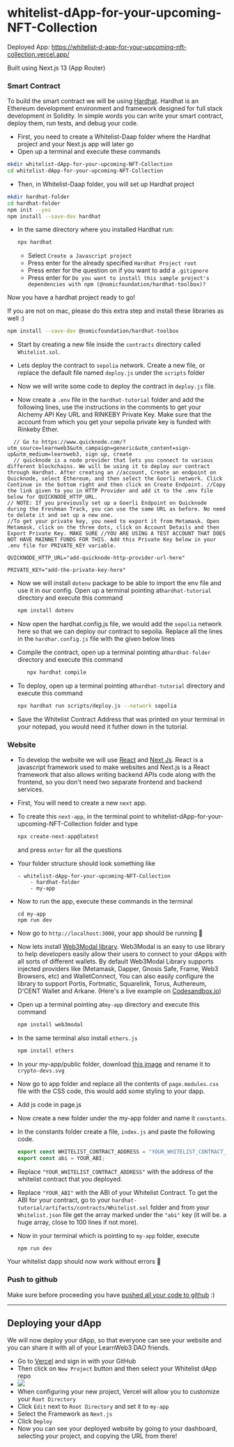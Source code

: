 # whitelist-dApp-for-your-upcoming-NFT-Collection
Deployed App: https://whitelist-d-app-for-your-upcoming-nft-collection.vercel.app/

Built using Next.js 13 (App Router)

### Smart Contract

To build the smart contract we will be using [Hardhat](https://hardhat.org/).
Hardhat is an Ethereum development environment and framework designed for full stack development in Solidity. In simple words you can write your smart contract, deploy them, run tests, and debug your code.



 - First, you need to create a Whitelist-Daap folder where the Hardhat project and your Next.js app will later go
 - Open up a terminal and execute these commands
  ```bash
  mkdir whitelist-dApp-for-your-upcoming-NFT-Collection
  cd whitelist-dApp-for-your-upcoming-NFT-Collection
  ```
 - Then, in Whitelist-Daap folder, you will set up Hardhat project 
  ```bash
  mkdir hardhat-folder
  cd hardhat-folder
  npm init --yes
  npm install --save-dev hardhat
  ```

- In the same directory where you installed Hardhat run:

  ```bash
  npx hardhat
  ```

  - Select `Create a Javascript project`
  - Press enter for the already specified `Hardhat Project root`
  - Press enter for the question on if you want to add a `.gitignore`
  - Press enter for `Do you want to install this sample project's dependencies with npm (@nomicfoundation/hardhat-toolbox)?`

Now you have a hardhat project ready to go!

If you are not on mac, please do this extra step and install these libraries as well :)

```bash
npm install --save-dev @nomicfoundation/hardhat-toolbox
```

- Start by creating a new file inside the `contracts` directory called `Whitelist.sol`.

- Lets deploy the contract to `sepolia` network. Create a new file, or replace the default file named `deploy.js` under the `scripts` folder

- Now we will write some code to deploy the contract in `deploy.js` file.

- Now create a `.env` file in the `hardhat-tutorial` folder and add the following lines, use the instructions in the comments to get your Alchemy API Key URL and RINKEBY Private Key. Make sure that the account from which you get your sepolia private key is funded with Rinkeby Ether.

  
```
  // Go to https://www.quicknode.com/?utm_source=learnweb3&utm_campaign=generic&utm_content=sign-up&utm_medium=learnweb3, sign up, create
  // quicknode is a node provider that lets you connect to various different blockchains. We will be using it to deploy our contract through Hardhat. After creating an //account, Create an endpoint on Quicknode, select Ethereum, and then select the Goerli network. Click Continue in the bottom right and then click on Create Endpoint. //Copy the link given to you in HTTP Provider and add it to the .env file below for QUICKNODE_HTTP_URL.
// NOTE: If you previously set up a Goerli Endpoint on Quicknode during the Freshman Track, you can use the same URL as before. No need to delete it and set up a new one.
//To get your private key, you need to export it from Metamask. Open Metamask, click on the three dots, click on Account Details and then Export Private Key. MAKE SURE //YOU ARE USING A TEST ACCOUNT THAT DOES NOT HAVE MAINNET FUNDS FOR THIS. Add this Private Key below in your .env file for PRIVATE_KEY variable.

QUICKNODE_HTTP_URL="add-quicknode-http-provider-url-here"

PRIVATE_KEY="add-the-private-key-here"
  ```

- Now we will install `dotenv` package to be able to import the env file and use it in our config. Open up a terminal pointing at`hardhat-tutorial` directory and execute this command
  ```bash
  npm install dotenv
  ```
- Now open the hardhat.config.js file, we would add the `sepolia` network here so that we can deploy our contract to sepolia. Replace all the lines in the `hardhar.config.js` file with the given below lines

- Compile the contract, open up a terminal pointing at`hardhat-folder` directory and execute this command

  ```bash
     npx hardhat compile
  ```
  
- To deploy, open up a terminal pointing at`hardhat-tutorial` directory and execute this command
  ```bash
  npx hardhat run scripts/deploy.js --network sepolia
  ```
- Save the Whitelist Contract Address that was printed on your terminal in your notepad, you would need it futher down in the tutorial.

### Website

- To develop the website we will use [React](https://reactjs.org/) and [Next Js](https://nextjs.org/). React is a javascript framework used to make websites and Next.js is a React framework that also allows writing backend APIs code along with the frontend, so you don't need two separate frontend and backend services.
- First, You will need to create a new `next` app.

- To create this `next-app`, in the terminal point to whitelist-dApp-for-your-upcoming-NFT-Collection folder and type

  ```bash
  npx create-next-app@latest
  ```

  and press `enter` for all the questions

- Your folder structure should look something like

  ```
  - whitelist-dApp-for-your-upcoming-NFT-Collection
      - hardhat-folder
      - my-app
  ```

- Now to run the app, execute these commands in the terminal

  ```
  cd my-app
  npm run dev
  ```

- Now go to `http://localhost:3000`, your app should be running 🤘

- Now lets install [Web3Modal library](https://github.com/Web3Modal/web3modal). Web3Modal is an easy to use library to help developers easily allow their users to connect to your dApps with all sorts of different wallets. By default Web3Modal Library supports injected providers like (Metamask, Dapper, Gnosis Safe, Frame, Web3 Browsers, etc) and WalletConnect, You can also easily configure the library to support Portis, Fortmatic, Squarelink, Torus, Authereum, D'CENT Wallet and Arkane.
(Here's a live example on [Codesandbox.io](https://codesandbox.io/s/j43b10))

- Open up a terminal pointing at`my-app` directory and execute this command

  ```bash
  npm install web3modal
  ```

- In the same terminal also install `ethers.js`

  ```bash
  npm install ethers
  ```

- In your my-app/public folder, download [this image](https://github.com/LearnWeb3DAO/Whitelist-Dapp/blob/main/my-app/public/crypto-devs.svg) and rename it to `crypto-devs.svg`
- Now go to app folder and replace all the contents of `page.modules.css` file with the CSS code, this would add some styling to your dapp.

- Add js code in page.js

- Now create a new folder under the my-app folder and name it `constants`.
- In the constants folder create a file, `index.js` and paste the following code.

  ```js
  export const WHITELIST_CONTRACT_ADDRESS = "YOUR_WHITELIST_CONTRACT_ADDRESS";
  export const abi = YOUR_ABI;
  ```
  
- Replace `"YOUR_WHITELIST_CONTRACT_ADDRESS"` with the address of the whitelist contract that you deployed.
- Replace `"YOUR_ABI"` with the ABI of your Whitelist Contract. To get the ABI for your contract, go to your `hardhat-tutorial/artifacts/contracts/Whitelist.sol` folder and from your `Whitelist.json` file get the array marked under the `"abi"` key (it will be. a huge array, close to 100 lines if not more).


- Now in your terminal which is pointing to `my-app` folder, execute

  ```bash
  npm run dev
  ```

Your whitelist dapp should now work without errors 🚀

### Push to github

Make sure before proceeding you have [pushed all your code to github](https://medium.com/hackernoon/a-gentle-introduction-to-git-and-github-the-eli5-way-43f0aa64f2e4) :)

---

## Deploying your dApp

We will now deploy your dApp, so that everyone can see your website and you can share it with all of your LearnWeb3 DAO friends.

- Go to [Vercel](https://vercel.com/) and sign in with your GitHub
- Then click on `New Project` button and then select your Whitelist dApp repo
- ![](https://i.imgur.com/ZRjfkCE.png)
- When configuring your new project, Vercel will allow you to customize your `Root Directory`
- Click `Edit` next to `Root Directory` and set it to `my-app`
- Select the Framework as `Next.js`
- Click `Deploy`
- Now you can see your deployed website by going to your dashboard, selecting your project, and copying the URL from there!

